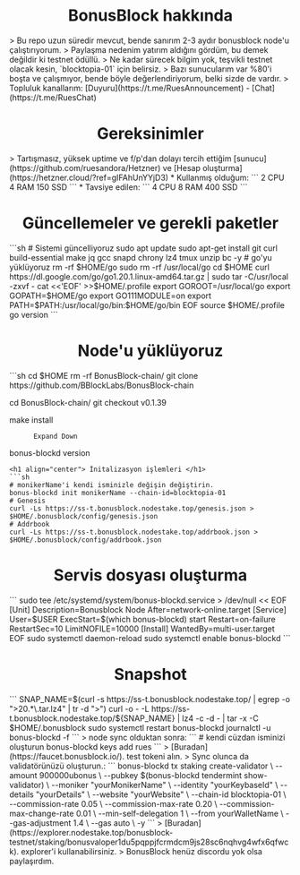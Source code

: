 <h1 align="center"> BonusBlock hakkında </h1>
> Bu repo uzun süredir mevcut, bende sanırım 2-3 aydır bonusblock node'u çalıştırıyorum.
> Paylaşma nedenim yatırım aldığını gördüm, bu demek değildir ki testnet ödüllü.
> Ne kadar sürecek bilgim yok, teşvikli testnet olacak kesin, `blocktopia-01` için belirsiz.
> Bazı sunucularım var %80'i boşta ve çalışmıyor, bende böyle değerlendiriyorum, belki sizde de vardır.
> Topluluk kanallarım: [Duyuru](https://t.me/RuesAnnouncement) - [Chat](https://t.me/RuesChat)
<h1 align="center"> Gereksinimler </h1>
> Tartışmasız, yüksek uptime ve f/p'dan dolayı tercih ettiğim [sunucu](https://github.com/ruesandora/Hetzner) ve [Hesap oluşturma](https://hetzner.cloud/?ref=gIFAhUnYYjD3)
* Kullanmış olduğum:
```
2 CPU
4 RAM
150 SSD
```
* Tavsiye edilen:
```
4 CPU
8 RAM
400 SSD
```
<h1 align="center"> Güncellemeler ve gerekli paketler </h1>
```sh
# Sistemi güncelliyoruz
sudo apt update
sudo apt-get install git curl build-essential make jq gcc snapd chrony lz4 tmux unzip bc -y
# go'yu yüklüyoruz
rm -rf $HOME/go
sudo rm -rf /usr/local/go
cd $HOME
curl https://dl.google.com/go/go1.20.1.linux-amd64.tar.gz | sudo tar -C/usr/local -zxvf -
cat <<'EOF' >>$HOME/.profile
export GOROOT=/usr/local/go
export GOPATH=$HOME/go
export GO111MODULE=on
export PATH=$PATH:/usr/local/go/bin:$HOME/go/bin
EOF
source $HOME/.profile
go version
```
<h1 align="center"> Node'u yüklüyoruz </h1>
```sh
cd $HOME
rm -rf BonusBlock-chain/
git clone https://github.com/BBlockLabs/BonusBlock-chain

cd BonusBlock-chain/
git checkout v0.1.39

make install

    
          
            
    

          
          Expand Down
    
    
  
bonus-blockd version
```
<h1 align="center"> İnitalizasyon işlemleri </h1>
```sh
# monikerName'i kendi isminizle değişin değiştirin.
bonus-blockd init monikerName --chain-id=blocktopia-01
# Genesis
curl -Ls https://ss-t.bonusblock.nodestake.top/genesis.json > $HOME/.bonusblock/config/genesis.json 
# Addrbook
curl -Ls https://ss-t.bonusblock.nodestake.top/addrbook.json > $HOME/.bonusblock/config/addrbook.json
```
<h1 align="center"> Servis dosyası oluşturma </h1>
```
sudo tee /etc/systemd/system/bonus-blockd.service > /dev/null << EOF
[Unit]
Description=Bonusblock Node
After=network-online.target
[Service]
User=$USER
ExecStart=$(which bonus-blockd) start
Restart=on-failure
RestartSec=10
LimitNOFILE=10000
[Install]
WantedBy=multi-user.target
EOF
sudo systemctl daemon-reload
sudo systemctl enable bonus-blockd
```
<h1 align="center"> Snapshot </h1>
```
SNAP_NAME=$(curl -s https://ss-t.bonusblock.nodestake.top/ | egrep -o ">20.*\.tar.lz4" | tr -d ">")
curl -o - -L https://ss-t.bonusblock.nodestake.top/${SNAP_NAME}  | lz4 -c -d - | tar -x -C $HOME/.bonusblock
sudo systemctl restart bonus-blockd
journalctl -u bonus-blockd -f
```
> node sync olduktan sonra:
```
# kendi cüzdan isminizi oluşturun
bonus-blockd keys add rues
```
> [Buradan](https://faucet.bonusblock.io/). test tokeni alın.
> Sync olunca da validatörünüzü oluşturun.:
```
bonus-blockd tx staking create-validator \
--amount 900000ubonus \
--pubkey $(bonus-blockd tendermint show-validator) \
--moniker "yourMonikerName" \
--identity "yourKeybaseId" \
--details "yourDetails" \
--website "yourWebsite" \
--chain-id blocktopia-01 \
--commission-rate 0.05 \
--commission-max-rate 0.20 \
--commission-max-change-rate 0.01 \
--min-self-delegation 1 \
--from yourWalletName \
--gas-adjustment 1.4 \
--gas auto \
-y
```
> [Buradan](https://explorer.nodestake.top/bonusblock-testnet/staking/bonusvaloper1du5pqppjfcrmdcm9js28sc6nqhvg4wfx6qfwck). explorer'i kullanabilirsiniz.
> BonusBlock henüz discordu yok olsa paylaşırdım.
